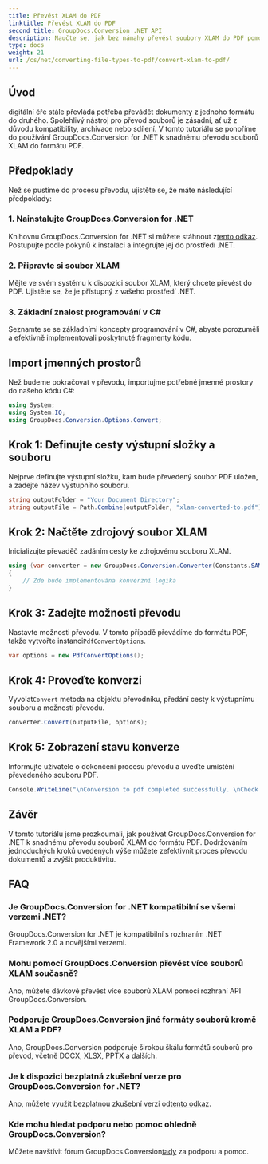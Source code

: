 ```yaml
---
title: Převést XLAM do PDF
linktitle: Převést XLAM do PDF
second_title: GroupDocs.Conversion .NET API
description: Naučte se, jak bez námahy převést soubory XLAM do PDF pomocí GroupDocs.Conversion for .NET. Postupujte podle našeho podrobného návodu pro bezproblémový převod dokumentů.
type: docs
weight: 21
url: /cs/net/converting-file-types-to-pdf/convert-xlam-to-pdf/
---
```

## Úvod
digitální éře stále převládá potřeba převádět dokumenty z jednoho formátu do druhého. Spolehlivý nástroj pro převod souborů je zásadní, ať už z důvodu kompatibility, archivace nebo sdílení. V tomto tutoriálu se ponoříme do používání GroupDocs.Conversion for .NET k snadnému převodu souborů XLAM do formátu PDF.
## Předpoklady
Než se pustíme do procesu převodu, ujistěte se, že máte následující předpoklady:
### 1. Nainstalujte GroupDocs.Conversion for .NET
 Knihovnu GroupDocs.Conversion for .NET si můžete stáhnout z[tento odkaz](https://releases.groupdocs.com/conversion/net/). Postupujte podle pokynů k instalaci a integrujte jej do prostředí .NET.
### 2. Připravte si soubor XLAM
Mějte ve svém systému k dispozici soubor XLAM, který chcete převést do PDF. Ujistěte se, že je přístupný z vašeho prostředí .NET.
### 3. Základní znalost programování v C#
Seznamte se se základními koncepty programování v C#, abyste porozuměli a efektivně implementovali poskytnuté fragmenty kódu.

## Import jmenných prostorů
Než budeme pokračovat v převodu, importujme potřebné jmenné prostory do našeho kódu C#:
```csharp
using System;
using System.IO;
using GroupDocs.Conversion.Options.Convert;
```

## Krok 1: Definujte cesty výstupní složky a souboru
Nejprve definujte výstupní složku, kam bude převedený soubor PDF uložen, a zadejte název výstupního souboru.
```csharp
string outputFolder = "Your Document Directory";
string outputFile = Path.Combine(outputFolder, "xlam-converted-to.pdf");
```
## Krok 2: Načtěte zdrojový soubor XLAM
Inicializujte převaděč zadáním cesty ke zdrojovému souboru XLAM.
```csharp
using (var converter = new GroupDocs.Conversion.Converter(Constants.SAMPLE_XLAM))
{
    // Zde bude implementována konverzní logika
}
```
## Krok 3: Zadejte možnosti převodu
 Nastavte možnosti převodu. V tomto případě převádíme do formátu PDF, takže vytvořte instanci`PdfConvertOptions`.
```csharp
var options = new PdfConvertOptions();
```
## Krok 4: Proveďte konverzi
 Vyvolat`Convert` metoda na objektu převodníku, předání cesty k výstupnímu souboru a možností převodu.
```csharp
converter.Convert(outputFile, options);
```
## Krok 5: Zobrazení stavu konverze
Informujte uživatele o dokončení procesu převodu a uveďte umístění převedeného souboru PDF.
```csharp
Console.WriteLine("\nConversion to pdf completed successfully. \nCheck output in {0}", outputFolder);
```

## Závěr
V tomto tutoriálu jsme prozkoumali, jak používat GroupDocs.Conversion for .NET k snadnému převodu souborů XLAM do formátu PDF. Dodržováním jednoduchých kroků uvedených výše můžete zefektivnit proces převodu dokumentů a zvýšit produktivitu.
## FAQ
### Je GroupDocs.Conversion for .NET kompatibilní se všemi verzemi .NET?
GroupDocs.Conversion for .NET je kompatibilní s rozhraním .NET Framework 2.0 a novějšími verzemi.
### Mohu pomocí GroupDocs.Conversion převést více souborů XLAM současně?
Ano, můžete dávkově převést více souborů XLAM pomocí rozhraní API GroupDocs.Conversion.
### Podporuje GroupDocs.Conversion jiné formáty souborů kromě XLAM a PDF?
Ano, GroupDocs.Conversion podporuje širokou škálu formátů souborů pro převod, včetně DOCX, XLSX, PPTX a dalších.
### Je k dispozici bezplatná zkušební verze pro GroupDocs.Conversion for .NET?
 Ano, můžete využít bezplatnou zkušební verzi od[tento odkaz](https://releases.groupdocs.com/).
### Kde mohu hledat podporu nebo pomoc ohledně GroupDocs.Conversion?
 Můžete navštívit fórum GroupDocs.Conversion[tady](https://forum.groupdocs.com/c/conversion/11) za podporu a pomoc.